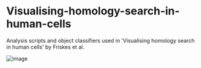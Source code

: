 # Visualising-homology-search-in-human-cells
Analysis scripts and object classifiers used in 'Visualising homology search in human cells' by Friskes et al.

![image](https://github.com/BioImaging-NKI/Visualising-homology-search-in-human-cells/assets/68109112/fdaa0ac9-f007-49c0-8fc3-43460c2e1968)

